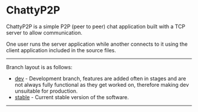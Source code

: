 # ChattyP2P
 
ChattyP2P is a simple P2P (peer to peer) chat application built with a TCP server to allow communication.

One user runs the server application while another connects to it using the client application included in the source files.

***

Branch layout is as follows:
* [dev](https://github.com/Pa1yn-dev/ChattyP2P/tree/dev) - Development branch, features are added often in stages and are not always fully functional as they get worked on, therefore making dev unsuitable for production.
* [stable](https://github.com/Pa1yn-dev/ChattyP2P/tree/stable) - Current stable version of the software.

***